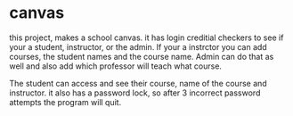 # canvas
this project, makes a school canvas. it has login creditial checkers to see if your a student, instructor, or the admin. If your a instrctor you can add courses, the student names and the course name. Admin can do that as well and also add which professor will teach what course.

The student can access and see their course, name of the course and instructor. it also has a password lock, so after 3 incorrect password attempts the program will quit. 
